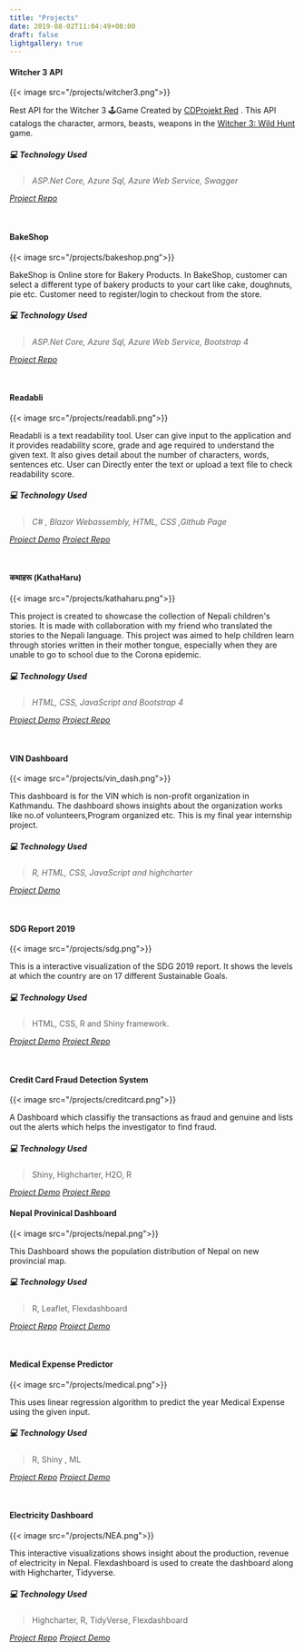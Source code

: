 ```yaml
---
title: "Projects"
date: 2019-08-02T11:04:49+08:00
draft: false
lightgallery: true
---
```


#### Witcher 3 API

{{< image src="/projects/witcher3.png">}}

Rest API  for the Witcher 3 🕹Game Created by [CDProjekt Red](https://en.cdprojektred.com/) . This API catalogs the character, armors, beasts, weapons in  the [Witcher 3: Wild Hunt](https://thewitcher.com/en/witcher3) game.

##### :computer: *Technology Used*
 
 > *ASP.Net Core, Azure Sql, Azure Web Service, Swagger*

 *[Project Repo](https://github.com/diwashrestha/WitcherAPI)*

</br>

#### BakeShop

{{< image src="/projects/bakeshop.png">}}

BakeShop is Online store for Bakery Products. In BakeShop, customer can select a different type of bakery products to your cart like cake, doughnuts, pie etc. Customer need to register/login to checkout from the store.


##### :computer: *Technology Used*
 
 > *ASP.Net Core, Azure Sql, Azure Web Service, Bootstrap 4*

 *[Project Repo](https://github.com/diwashrestha/BakeShop/)*

</br>

#### Readabli

{{< image src="/projects/readabli.png">}}

Readabli is a text readability tool. User can give input to the application and it provides readability score, grade and age required to understand the given text. It also gives detail about the number of characters, words, sentences etc. User can Directly enter the text or upload a text file to check readability score. 


##### :computer: *Technology Used*
 
 > *C# , Blazor Webassembly, HTML, CSS ,Github Page*

 *[Project Demo](https://diwashrestha.github.io/Readability_Check/)*
 *[Project Repo](https://github.com/diwashrestha/Readability_Check/)*

</br>

#### कथाहरू (KathaHaru)

{{< image src="/projects/kathaharu.png">}}

This project is created to showcase the collection of Nepali children's stories. It is made with collaboration with my friend who translated the stories to the Nepali language. This project was aimed to help children learn through stories written in their mother tongue, especially when they are unable to go to school due to the Corona epidemic.


##### :computer: *Technology Used*
 
 > *HTML, CSS, JavaScript and Bootstrap 4*

 *[Project Demo](https://kathaharu.netlify.app/)*
 *[Project Repo](https://github.com/diwashrestha/StoryBook)*

</br>

#### VIN Dashboard

{{< image src="/projects/vin_dash.png">}}

This dashboard is for the VIN which is non-profit organization in Kathmandu. 
The dashboard shows insights about the organization works like no.of volunteers,Program organized etc. This is my final year internship project.

##### :computer: *Technology Used*
 
 > *R, HTML, CSS, JavaScript and highcharter*

 *[Project Demo](https://vindash.netlify.app/)*

</br>

#### SDG Report 2019

{{< image src="/projects/sdg.png">}}

This is a interactive visualization of the SDG 2019 report. It shows the levels at which the country are on 17 different Sustainable Goals.

##### :computer: *Technology Used*

> HTML, CSS, R and Shiny framework.

 *[Project Demo](https://diwashrestha.shinyapps.io/SDG_Report_2019/)* 
 *[Project Repo](https://github.com/diwashrestha/SDGs_Dashboard)*


</br>

#### Credit Card Fraud Detection System

{{< image src="/projects/creditcard.png">}}

A Dashboard which classifiy the transactions as fraud and genuine and lists out the alerts which helps the investigator to find fraud.

##### :computer: *Technology Used*

> Shiny, Highcharter,  H2O, R

 *[Project Demo](https://diwashrestha.shinyapps.io/credit-card-fraud-detector/)* 
 *[Project Repo](https://github.com/diwashrestha/Credit-Card-Fraud-Detection)*
</br>

#### Nepal Provinical Dashboard

{{< image src="/projects/nepal.png">}}

This Dashboard shows the population distribution of Nepal on new provincial map.

##### :computer: *Technology Used*

> R, Leaflet, Flexdashboard

*[Project Repo](https://github.com/diwashrestha/Naxapp/)* 
 *[Project Demo](https://diwashrestha.github.io/naxapp_preview/)* 

</br>

#### Medical Expense Predictor

{{< image src="/projects/medical.png">}}

This uses linear regression algorithm to predict the year Medical Expense using the given input.

##### :computer: *Technology Used*
> R, Shiny , ML

 *[Project Repo](https://github.com/diwashrestha/Medical_Expense_Predictor)* 
 *[Project Demo](https://diwashrestha.shinyapps.io/Medical_Expense_Predictor/)*

</br>

#### Electricity Dashboard

{{< image src="/projects/NEA.png">}}

This interactive visualizations shows insight about the production, revenue of electricity in Nepal. Flexdashboard is used to create the dashboard along with Highcharter, Tidyverse.

##### :computer: *Technology Used*
> Highcharter, R, TidyVerse, Flexdashboard

 *[Project Repo](https://github.com/diwashrestha/Electric-Dashboard)* 
  *[Project Demo](https://diwashrestha.github.io/Project/Electricity_Dashboard.HTML)* 

